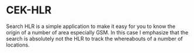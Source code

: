 # CEK-HLR
Search HLR is a simple application to make it easy for you to know the origin of a number of area especially GSM. In this case I emphasize that the search is absolutely not the HLR to track the whereabouts of a number of locations.
